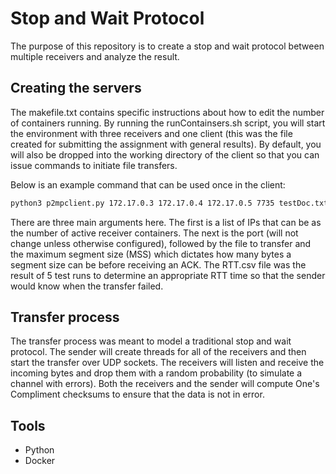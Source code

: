 # Stop and Wait Protocol
The purpose of this repository is to create a stop and wait protocol between multiple receivers and analyze the result.

## Creating the servers
The makefile.txt contains specific instructions about how to edit the number of containers running. By running the runContainsers.sh script, you will start the environment with three receivers and one client (this was the file created for submitting the assignment with general results). By default, you will also be dropped into the working directory of the client so that you can issue commands to initiate file transfers.

Below is an example command that can be used once in the client:

```bash
python3 p2mpclient.py 172.17.0.3 172.17.0.4 172.17.0.5 7735 testDoc.txt 500
```

There are three main arguments here. The first is a list of IPs that can be as the number of active receiver containers. The next is the port (will not change unless otherwise configured), followed by the file to transfer and the maximum segment size (MSS) which dictates how many bytes a segment size can be before receiving an ACK. The RTT.csv file was the result of 5 test runs to determine an appropriate RTT time so that the sender would know when the transfer failed.

## Transfer process
The transfer process was meant to model a traditional stop and wait protocol. The sender will create threads for all of the receivers and then start the transfer over UDP sockets. The receivers will listen and receive the incoming bytes and drop them with a random probability (to simulate a channel with errors). Both the receivers and the sender will compute One's Compliment checksums to ensure that the data is not in error.

## Tools
* Python
* Docker
